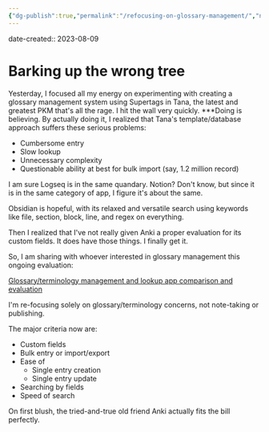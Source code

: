 ```yaml
---
{"dg-publish":true,"permalink":"/refocusing-on-glossary-management/","noteIcon":"2","created":"","updated":""}
---
```


date-created:: 2023-08-09
# Barking up the wrong tree

Yesterday, I focused all my energy on experimenting with creating a glossary management system using Supertags in Tana, the latest and greatest PKM that's all the rage. I hit the wall very quickly. ***Doing is believing. By actually doing it, I realized that Tana's template/database approach suffers these serious problems:

- Cumbersome entry
- Slow lookup
- Unnecessary complexity
- Questionable ability at best for bulk import (say, 1.2 million record)

I am sure Logseq is in the same quandary. Notion? Don't know, but since it is in the same category of app, I figure it's about the same.

Obsidian is hopeful, with its relaxed and versatile search using keywords like file, section, block, line, and regex on everything.

Then I realized that I've not really given Anki a proper evaluation for its custom fields. It does have those things. I finally get it.

So, I am sharing with whoever interested in glossary management this ongoing evaluation: 

[Glossary/terminology management and lookup app comparison and evaluation](https://docs.google.com/spreadsheets/d/1MxtXcajosk5Rc4bDptNOGm9BFl7Jc0US02rpt0LybWA/edit?usp=sharing)

I'm re-focusing solely on glossary/terminology concerns, not note-taking or publishing.

The major criteria now are:

- Custom fields
- Bulk entry or import/export
- Ease of
	- Single entry creation
	- Single entry update
- Searching by fields
- Speed of search

On first blush, the tried-and-true old friend Anki actually fits the bill perfectly.


